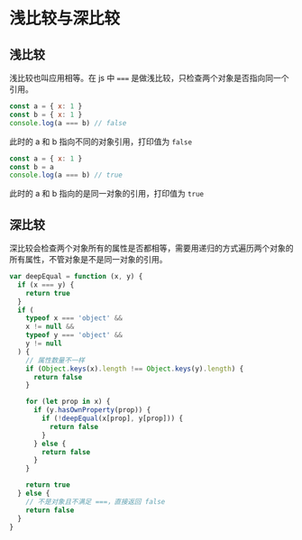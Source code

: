 # 浅比较与深比较

## 浅比较

浅比较也叫应用相等。在 js 中 `===` 是做浅比较，只检查两个对象是否指向同一个引用。

```js
const a = { x: 1 }
const b = { x: 1 }
console.log(a === b) // false
```

此时的 a 和 b 指向不同的对象引用，打印值为 `false`

```js
const a = { x: 1 }
const b = a
console.log(a === b) // true
```

此时的 a 和 b 指向的是同一对象的引用，打印值为 `true`

## 深比较

深比较会检查两个对象所有的属性是否都相等，需要用递归的方式遍历两个对象的所有属性，不管对象是不是同一对象的引用。

```js
var deepEqual = function (x, y) {
  if (x === y) {
    return true
  }
  if (
    typeof x === 'object' &&
    x != null &&
    typeof y === 'object' &&
    y != null
  ) {
    // 属性数量不一样
    if (Object.keys(x).length !== Object.keys(y).length) {
      return false
    }

    for (let prop in x) {
      if (y.hasOwnProperty(prop)) {
        if (!deepEqual(x[prop], y[prop])) {
          return false
        }
      } else {
        return false
      }
    }

    return true
  } else {
    // 不是对象且不满足 ===，直接返回 false
    return false
  }
}
```
